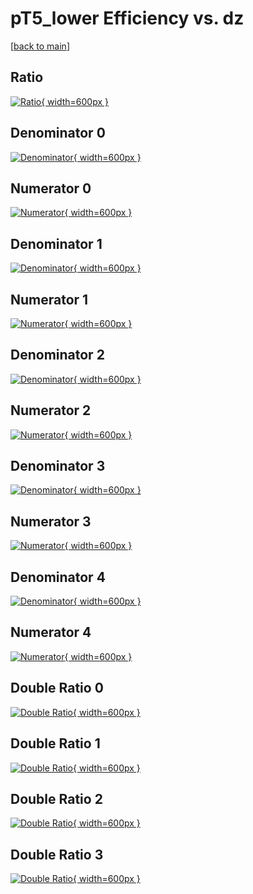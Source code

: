# pT5_lower Efficiency vs. dz

[[back to main](./)]



## Ratio

[![Ratio](../mtv/var/pT5_lower_xtr_211_-1_eff_dz.png){ width=600px }](../mtv/var/pT5_lower_xtr_211_-1_eff_dz.pdf)

## Denominator 0

[![Denominator](../mtv/den/pT5_lower_xtr_211_-1_eff_dz_den0.png){ width=600px }](../mtv/den/pT5_lower_xtr_211_-1_eff_dz_den0.pdf)

## Numerator 0

[![Numerator](../mtv/num/pT5_lower_xtr_211_-1_eff_dz_num0.png){ width=600px }](../mtv/num/pT5_lower_xtr_211_-1_eff_dz_num0.pdf)

## Denominator 1

[![Denominator](../mtv/den/pT5_lower_xtr_211_-1_eff_dz_den1.png){ width=600px }](../mtv/den/pT5_lower_xtr_211_-1_eff_dz_den1.pdf)

## Numerator 1

[![Numerator](../mtv/num/pT5_lower_xtr_211_-1_eff_dz_num1.png){ width=600px }](../mtv/num/pT5_lower_xtr_211_-1_eff_dz_num1.pdf)

## Denominator 2

[![Denominator](../mtv/den/pT5_lower_xtr_211_-1_eff_dz_den2.png){ width=600px }](../mtv/den/pT5_lower_xtr_211_-1_eff_dz_den2.pdf)

## Numerator 2

[![Numerator](../mtv/num/pT5_lower_xtr_211_-1_eff_dz_num2.png){ width=600px }](../mtv/num/pT5_lower_xtr_211_-1_eff_dz_num2.pdf)

## Denominator 3

[![Denominator](../mtv/den/pT5_lower_xtr_211_-1_eff_dz_den3.png){ width=600px }](../mtv/den/pT5_lower_xtr_211_-1_eff_dz_den3.pdf)

## Numerator 3

[![Numerator](../mtv/num/pT5_lower_xtr_211_-1_eff_dz_num3.png){ width=600px }](../mtv/num/pT5_lower_xtr_211_-1_eff_dz_num3.pdf)

## Denominator 4

[![Denominator](../mtv/den/pT5_lower_xtr_211_-1_eff_dz_den4.png){ width=600px }](../mtv/den/pT5_lower_xtr_211_-1_eff_dz_den4.pdf)

## Numerator 4

[![Numerator](../mtv/num/pT5_lower_xtr_211_-1_eff_dz_num4.png){ width=600px }](../mtv/num/pT5_lower_xtr_211_-1_eff_dz_num4.pdf)

## Double Ratio 0

[![Double Ratio](../mtv/ratio/pT5_lower_xtr_211_-1_eff_dz_ratio0.png){ width=600px }](../mtv/ratio/pT5_lower_xtr_211_-1_eff_dz_ratio0.pdf)

## Double Ratio 1

[![Double Ratio](../mtv/ratio/pT5_lower_xtr_211_-1_eff_dz_ratio1.png){ width=600px }](../mtv/ratio/pT5_lower_xtr_211_-1_eff_dz_ratio1.pdf)

## Double Ratio 2

[![Double Ratio](../mtv/ratio/pT5_lower_xtr_211_-1_eff_dz_ratio2.png){ width=600px }](../mtv/ratio/pT5_lower_xtr_211_-1_eff_dz_ratio2.pdf)

## Double Ratio 3

[![Double Ratio](../mtv/ratio/pT5_lower_xtr_211_-1_eff_dz_ratio3.png){ width=600px }](../mtv/ratio/pT5_lower_xtr_211_-1_eff_dz_ratio3.pdf)

